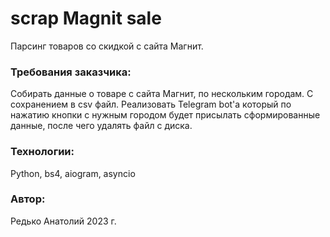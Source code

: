 # scrap Magnit sale
Парсинг товаров со скидкой с сайта Магнит.
### Требования заказчика:
Собирать данные о товаре с сайта Магнит, по нескольким городам. С сохранением в csv файл. Реализовать Telegram bot'а который по нажатию кнопки с нужным городом будет присылать сформированные данные, после чего удалять файл с диска. 

### Технологии:
Python, bs4, aiogram, asyncio

### Автор:
Редько Анатолий 2023 г.